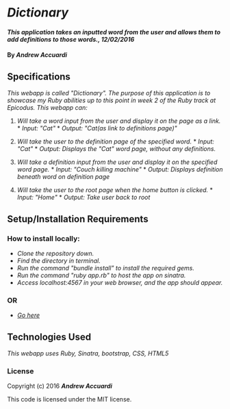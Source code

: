 # _Dictionary_

#### _This application takes an inputted word from the user and allows them to add definitions to those words., 12/02/2016_

#### By _**Andrew Accuardi**_

## Specifications

_This webapp is called "Dictionary". The purpose of this application is to showcase my Ruby abilities up to this point in week 2 of the Ruby track at Epicodus. This webapp can:_
  1. _Will take a word input from the user and display it on the page as a link._
    * _Input: "Cat"_
    * _Output: "Cat(as link to definitions page)"_

  2. _Will take the user to the definition page of the specified word._
    * _Input: "Cat"_
    * _Output: Displays the "Cat" word page, without any definitions._

  3. _Will take a definition input from the user and display it on the specified word page._
    * _Input: "Couch killing machine"_
    * _Output: Displays definition beneath word on definition page_

  4. _Will take the user to the root page when the home button is clicked._
    * _Input: "Home"_
    * _Output: Take user back to root_

## Setup/Installation Requirements

### How to install locally:
* _Clone the repository down._
* _Find the directory in terminal._
* _Run the command "bundle install" to install the required gems._
* _Run the command "ruby app.rb" to host the app on sinatra._
* _Access localhost:4567 in your web browser, and the app should appear._

### OR
* _[Go here](https://powerful-reaches-45214.herokuapp.com/)_

## Technologies Used

_This webapp uses Ruby, Sinatra, bootstrap, CSS, HTML5_

### License

Copyright (c) 2016 **_Andrew Accuardi_**

This code is licensed under the MIT license.
